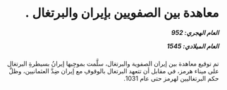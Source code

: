 <h1 dir="rtl">معاهدة بين الصفويين بإيران والبرتغال .</h1>

<h5 dir="rtl">العام الهجري:  952

العام الميلادي: 1545

</h5>

<p dir="rtl">تم توقيع معاهدة بين إيران الصفوية والبرتغال، سلَّمت بموجِبها إيرانُ بسيطرةِ البرتغال على ميناء هرمز، في مقابل أن تتعهد البرتغال بالوقوفِ مع إيران ضِدَّ العثمانيين، وظلَّ حكم البرتغاليين لهرمز حتى عام 1031.</p></br>

